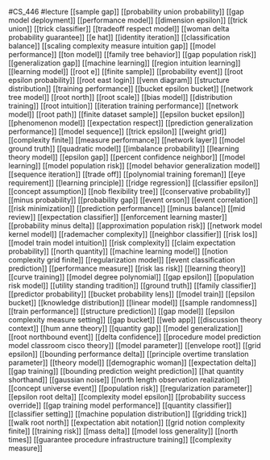 #CS_446
#lecture
[[sample gap]]
[[probability union probability]]
[[gap model deployment]]
[[performance model]]
[[dimension epsilon]]
[[trick union]]
[[trick classifier]]
[[tradeoff respect model]]
[[woman delta probability guarantee]]
[[e hat]]
[[identity iteration]]
[[classification balance]]
[[scaling complexity measure intuition gap]]
[[model performance]]
[[ton model]]
[[family tree behavior]]
[[gap population risk]]
[[generalization gap]]
[[machine learning]]
[[region intuition learning]]
[[learning model]]
[[root e]]
[[finite sample]]
[[probability event]]
[[root epsilon probability]]
[[root east login]]
[[venn diagram]]
[[structure distribution]]
[[training performance]]
[[bucket epsilon bucket]]
[[network tree model]]
[[root north]]
[[root scale]]
[[bias model]]
[[distribution training]]
[[root intuition]]
[[iteration training performance]]
[[network model]]
[[root path]]
[[finite dataset sample]]
[[epsilon bucket epsilon]]
[[phenomenon model]]
[[expectation respect]]
[[prediction generalization performance]]
[[model sequence]]
[[trick epsilon]]
[[weight grid]]
[[complexity finite]]
[[measure performance]]
[[network layer]]
[[model ground truth]]
[[quadratic model]]
[[imbalance probability]]
[[learning theory model]]
[[epsilon gap]]
[[percent confidence neighbor]]
[[model learning]]
[[model population risk]]
[[model behavior generalization model]]
[[sequence iteration]]
[[trade off]]
[[polynomial training foreman]]
[[eye requirement]]
[[learning principle]]
[[ridge regression]]
[[classifier epsilon]]
[[concept assumption]]
[[nob flexibility tree]]
[[conservative probability]]
[[minus probability]]
[[probability gap]]
[[event orson]]
[[event correlation]]
[[risk minimization]]
[[prediction performance]]
[[minus balance]]
[[mid review]]
[[expectation classifier]]
[[enforcement learning master]]
[[probability minus delta]]
[[approximation population risk]]
[[network model kernel model]]
[[rademacher complexity]]
[[neighbor classifier]]
[[risk los]]
[[model train model intuition]]
[[risk complexity]]
[[claim expectation probability]]
[[north quantity]]
[[machine learning model]]
[[notion complexity grid finite]]
[[regularization model]]
[[event classification prediction]]
[[performance measure]]
[[risk las risk]]
[[learning theory]]
[[curve training]]
[[model degree polynomial]]
[[gap epsilon]]
[[population risk model]]
[[utility standing tradition]]
[[ground truth]]
[[family classifier]]
[[predictor probability]]
[[bucket probability lens]]
[[model train]]
[[epsilon bucket]]
[[knowledge distribution]]
[[linear model]]
[[sample randomness]]
[[train performance]]
[[structure prediction]]
[[gap model]]
[[epsilon complexity measure setting]]
[[gap bucket]]
[[web app]]
[[discussion theory context]]
[[hum anne theory]]
[[quantity gap]]
[[model generalization]]
[[root northbound event]]
[[delta confidence]]
[[procedure model prediction model classroom cisco theory]]
[[model parameter]]
[[envelope root]]
[[grid epsilon]]
[[bounding performance delta]]
[[principle overtime translation parameter]]
[[theory model]]
[[demographic woman]]
[[expectation delta]]
[[gap training]]
[[bounding prediction weight prediction]]
[[hat quantity shorthand]]
[[gaussian noise]]
[[north length observation realization]]
[[concept universe event]]
[[population risk]]
[[regularization parameter]]
[[epsilon root delta]]
[[complexity model epsilon]]
[[probability success override]]
[[gap training model performance]]
[[quantity classifier]]
[[classifier setting]]
[[machine population distribution]]
[[gridding trick]]
[[walk root north]]
[[expectation abit notation]]
[[grid notion complexity finite]]
[[training risk]]
[[mass delta]]
[[model loss generality]]
[[north times]]
[[guarantee procedure infrastructure training]]
[[complexity measure]]
